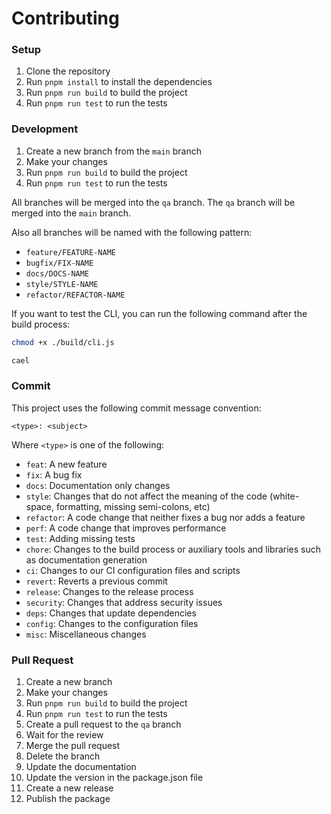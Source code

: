 # Contributing

### Setup

1. Clone the repository
2. Run `pnpm install` to install the dependencies
3. Run `pnpm run build` to build the project
4. Run `pnpm run test` to run the tests

### Development

1. Create a new branch from the `main` branch
2. Make your changes
3. Run `pnpm run build` to build the project
4. Run `pnpm run test` to run the tests

All branches will be merged into the `qa` branch. The `qa` branch will be merged into the `main` branch.

Also all branches will be named with the following pattern:

- `feature/FEATURE-NAME`
- `bugfix/FIX-NAME`
- `docs/DOCS-NAME`
- `style/STYLE-NAME`
- `refactor/REFACTOR-NAME`

If you want to test the CLI, you can run the following command after the build process:

```bash
chmod +x ./build/cli.js
```

```bash
cael
```

### Commit

This project uses the following commit message convention:

```
<type>: <subject>
```

Where `<type>` is one of the following:

- `feat`: A new feature
- `fix`: A bug fix
- `docs`: Documentation only changes
- `style`: Changes that do not affect the meaning of the code (white-space, formatting, missing semi-colons, etc)
- `refactor`: A code change that neither fixes a bug nor adds a feature
- `perf`: A code change that improves performance
- `test`: Adding missing tests
- `chore`: Changes to the build process or auxiliary tools and libraries such as documentation generation
- `ci`: Changes to our CI configuration files and scripts
- `revert`: Reverts a previous commit
- `release`: Changes to the release process
- `security`: Changes that address security issues
- `deps`: Changes that update dependencies
- `config`: Changes to the configuration files
- `misc`: Miscellaneous changes

### Pull Request

1. Create a new branch
2. Make your changes
3. Run `pnpm run build` to build the project
4. Run `pnpm run test` to run the tests
5. Create a pull request to the `qa` branch
6. Wait for the review
7. Merge the pull request
8. Delete the branch
9. Update the documentation
10. Update the version in the package.json file
11. Create a new release
12. Publish the package
